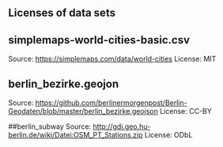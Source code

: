 Licenses of data sets
---

## simplemaps-world-cities-basic.csv
Source: https://simplemaps.com/data/world-cities
License: MIT

## berlin_bezirke.geojon
Source: https://github.com/berlinermorgenpost/Berlin-Geodaten/blob/master/berlin_bezirke.geojson
License: CC-BY


##berlin_subway
Source: http://gdi.geo.hu-berlin.de/wiki/Datei:OSM_PT_Stations.zip
License: ODbL
